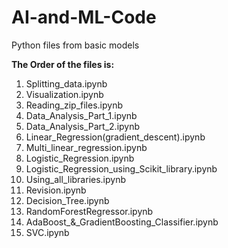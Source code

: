 # AI-and-ML-Code
Python files from basic models

**The Order of the files is:**

1. Splitting_data.ipynb
2. Visualization.ipynb
3. Reading_zip_files.ipynb
4. Data_Analysis_Part_1.ipynb
5. Data_Analysis_Part_2.ipynb
6. Linear_Regression(gradient_descent).ipynb
7. Multi_linear_regression.ipynb
8. Logistic_Regression.ipynb
9. Logistic_Regression_using_Scikit_library.ipynb
10. Using_all_libraries.ipynb
11. Revision.ipynb
12. Decision_Tree.ipynb
13. RandomForestRegressor.ipynb
14. AdaBoost_&_GradientBoosting_Classifier.ipynb
15. SVC.ipynb
